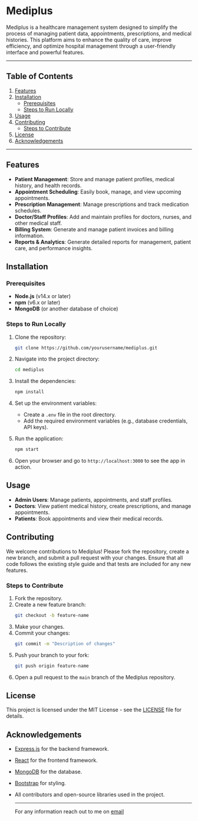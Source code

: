 # Mediplus

Mediplus is a healthcare management system designed to simplify the process of managing patient data, appointments, prescriptions, and medical histories. This platform aims to enhance the quality of care, improve efficiency, and optimize hospital management through a user-friendly interface and powerful features.

---

## **Table of Contents**


1. [Features](#features)
2. [Installation](#installation)
   - [Prerequisites](#prerequisites)
   - [Steps to Run Locally](#steps-to-run-locally)
3. [Usage](#usage)
4. [Contributing](#contributing)
   - [Steps to Contribute](#steps-to-contribute)
5. [License](#license)
6. [Acknowledgements](#acknowledgements)

---

## Features

- **Patient Management**: Store and manage patient profiles, medical history, and health records.
- **Appointment Scheduling**: Easily book, manage, and view upcoming appointments.
- **Prescription Management**: Manage prescriptions and track medication schedules.
- **Doctor/Staff Profiles**: Add and maintain profiles for doctors, nurses, and other medical staff.
- **Billing System**: Generate and manage patient invoices and billing information.
- **Reports & Analytics**: Generate detailed reports for management, patient care, and performance insights.

## Installation

### Prerequisites

- **Node.js** (v14.x or later)
- **npm** (v6.x or later)
- **MongoDB** (or another database of choice)

### Steps to Run Locally

1. Clone the repository:
    ```bash
    git clone https://github.com/yourusername/mediplus.git
    ```

2. Navigate into the project directory:
    ```bash
    cd mediplus
    ```

3. Install the dependencies:
    ```bash
    npm install
    ```

4. Set up the environment variables:
    - Create a `.env` file in the root directory.
    - Add the required environment variables (e.g., database credentials, API keys).

5. Run the application:
    ```bash
    npm start
    ```

6. Open your browser and go to `http://localhost:3000` to see the app in action.

## Usage

- **Admin Users**: Manage patients, appointments, and staff profiles.
- **Doctors**: View patient medical history, create prescriptions, and manage appointments.
- **Patients**: Book appointments and view their medical records.

## Contributing

We welcome contributions to Mediplus! Please fork the repository, create a new branch, and submit a pull request with your changes. Ensure that all code follows the existing style guide and that tests are included for any new features.

### Steps to Contribute

1. Fork the repository.
2. Create a new feature branch:
    ```bash
    git checkout -b feature-name
    ```
3. Make your changes.
4. Commit your changes:
    ```bash
    git commit -m "Description of changes"
    ```
5. Push your branch to your fork:
    ```bash
    git push origin feature-name
    ```
6. Open a pull request to the `main` branch of the Mediplus repository.

## License

This project is licensed under the MIT License - see the [LICENSE](LICENSE) file for details.

## Acknowledgements

- [Express.js](https://expressjs.com/) for the backend framework.
- [React](https://reactjs.org/) for the frontend framework.
- [MongoDB](https://www.mongodb.com/) for the database.
- [Bootstrap](https://getbootstrap.com/) for styling.
- All contributors and open-source libraries used in the project.

  ---
  For any information reach out to me on [email](isbbydior@gmail.com)


